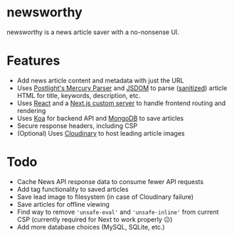 # newsworthy

newsworthy is a news article saver with a no-nonsense UI.

# Features

- Add news article content and metadata with just the URL
- Uses [Postlight's Mercury Parser](https://github.com/postlight/mercury-parser) and [JSDOM](https://github.com/jsdom/jsdom) to parse ([sanitized](https://github.com/cure53/DOMPurify)) article HTML for title, keywords, description, etc.
- Uses [React](https://reactjs.org) and a [Next.js custom server](https://nextjs.org/docs/advanced-features/custom-server) to handle frontend routing and rendering
- Uses [Koa](https://github.com/koajs/koa) for backend API and [MongoDB](https://github.com/mongodb/node-mongodb-native) to save articles
- Secure response headers, including CSP
- (Optional) Uses [Cloudinary](https://cloudinary.com) to host leading article images

# Todo

- Cache News API response data to consume fewer API requests
- Add tag functionality to saved articles
- Save lead image to filesystem (in case of Cloudinary failure)
- Save articles for offline viewing
- Find way to remove `'unsafe-eval'` and `'unsafe-inline'` from current CSP (currently required for Next to work properly 😐)
- Add more database choices (MySQL, SQLite, etc.)
